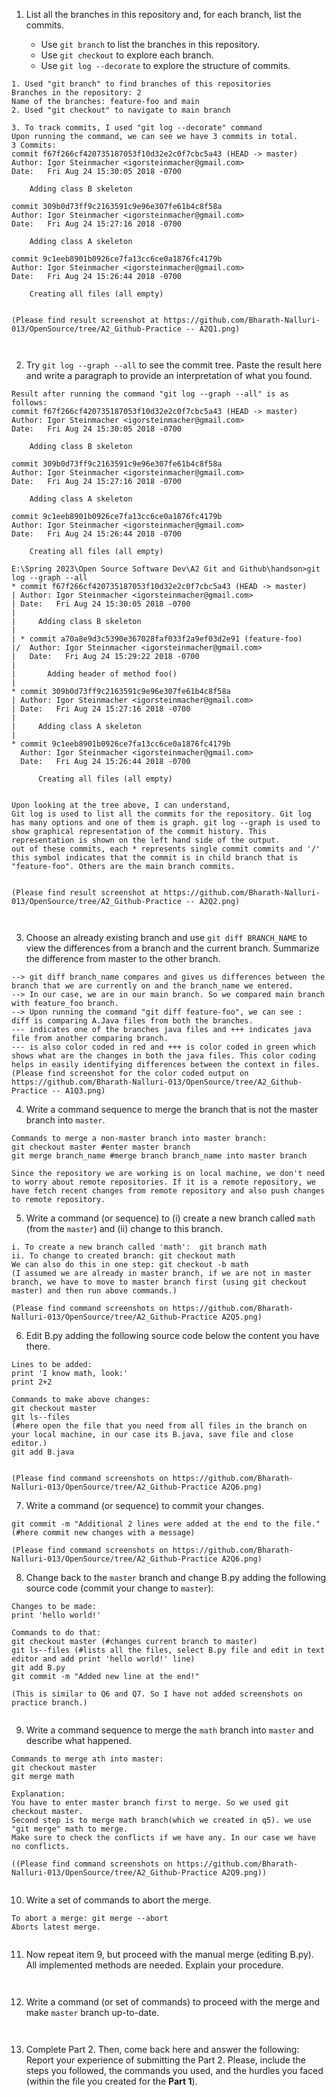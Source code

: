 
1. List all the branches in this repository and, for each branch, list the commits.

    - Use `git branch` to list the branches in this repository.
    - Use `git checkout` to explore each branch.
    - Use `git log --decorate` to explore the structure of commits.

```
1. Used "git branch" to find branches of this repositories
Branches in the repository: 2
Name of the branches: feature-foo and main
2. Used "git checkout" to navigate to main branch

3. To track commits, I used "git log --decorate" command
Upon running the command, we can see we have 3 commits in total.
3 Commits:
commit f67f266cf420735187053f10d32e2c0f7cbc5a43 (HEAD -> master)
Author: Igor Steinmacher <igorsteinmacher@gmail.com>
Date:   Fri Aug 24 15:30:05 2018 -0700

    Adding class B skeleton

commit 309b0d73ff9c2163591c9e96e307fe61b4c8f58a
Author: Igor Steinmacher <igorsteinmacher@gmail.com>
Date:   Fri Aug 24 15:27:16 2018 -0700

    Adding class A skeleton

commit 9c1eeb8901b0926ce7fa13cc6ce0a1876fc4179b
Author: Igor Steinmacher <igorsteinmacher@gmail.com>
Date:   Fri Aug 24 15:26:44 2018 -0700

    Creating all files (all empty)


(Please find result screenshot at https://github.com/Bharath-Nalluri-013/OpenSource/tree/A2_Github-Practice -- A2Q1.png)



```

2. Try `git log --graph --all` to see the commit tree. Paste the result here and write a paragraph to provide an interpretation of what you found.
```
Result after running the command "git log --graph --all" is as follows:
commit f67f266cf420735187053f10d32e2c0f7cbc5a43 (HEAD -> master)
Author: Igor Steinmacher <igorsteinmacher@gmail.com>
Date:   Fri Aug 24 15:30:05 2018 -0700

    Adding class B skeleton

commit 309b0d73ff9c2163591c9e96e307fe61b4c8f58a
Author: Igor Steinmacher <igorsteinmacher@gmail.com>
Date:   Fri Aug 24 15:27:16 2018 -0700

    Adding class A skeleton

commit 9c1eeb8901b0926ce7fa13cc6ce0a1876fc4179b
Author: Igor Steinmacher <igorsteinmacher@gmail.com>
Date:   Fri Aug 24 15:26:44 2018 -0700

    Creating all files (all empty)

E:\Spring 2023\Open Source Software Dev\A2 Git and Github\handson>git log --graph --all
* commit f67f266cf420735187053f10d32e2c0f7cbc5a43 (HEAD -> master)
| Author: Igor Steinmacher <igorsteinmacher@gmail.com>
| Date:   Fri Aug 24 15:30:05 2018 -0700
|
|     Adding class B skeleton
|
| * commit a70a8e9d3c5390e367028faf033f2a9ef03d2e91 (feature-foo)
|/  Author: Igor Steinmacher <igorsteinmacher@gmail.com>
|   Date:   Fri Aug 24 15:29:22 2018 -0700
|
|       Adding header of method foo()
|
* commit 309b0d73ff9c2163591c9e96e307fe61b4c8f58a
| Author: Igor Steinmacher <igorsteinmacher@gmail.com>
| Date:   Fri Aug 24 15:27:16 2018 -0700
|
|     Adding class A skeleton
|
* commit 9c1eeb8901b0926ce7fa13cc6ce0a1876fc4179b
  Author: Igor Steinmacher <igorsteinmacher@gmail.com>
  Date:   Fri Aug 24 15:26:44 2018 -0700

      Creating all files (all empty)


Upon looking at the tree above, I can understand,
Git log is used to list all the commits for the repository. Git log has many options and one of them is graph. git log --graph is used to show graphical representation of the commit history. This representation is shown on the left hand side of the output.
out of these commits, each * represents single commit commits and '/' this symbol indicates that the commit is in child branch that is "feature-foo". Others are the main branch commits.


(Please find result screenshot at https://github.com/Bharath-Nalluri-013/OpenSource/tree/A2_Github-Practice -- A2Q2.png)



```

3. Choose an already existing branch and use `git diff BRANCH_NAME` to view the differences from a branch and the current branch. Summarize the difference from master to the other branch.

```
--> git diff branch_name compares and gives us differences between the branch that we are currently on and the branch_name we entered. 
--> In our case, we are in our main branch. So we compared main branch with feature_foo branch.
--> Upon running the command "git diff feature-foo", we can see :
diff is comparing A.Java files from both the branches.
--- indicates one of the branches java files and +++ indicates java file from another comparing branch.
--- is also color coded in red and +++ is color coded in green which shows what are the changes in both the java files. This color coding helps in easily identifying differences between the context in files.
(Please find screenshot for the color coded output on https://github.com/Bharath-Nalluri-013/OpenSource/tree/A2_Github-Practice -- A1Q3.png)

```

4. Write a command sequence to merge the branch that is not the master branch into `master`.

```
Commands to merge a non-master branch into master branch:
git checkout master #enter master branch
git merge branch_name #merge branch branch_name into master branch

Since the repository we are working is on local machine, we don't need to worry about remote repositories. If it is a remote repository, we have fetch recent changes from remote repository and also push changes to remote repository.

```


5. Write a command (or sequence) to (i) create a new branch called `math` (from the `master`) and (ii) change to this branch.

```
i. To create a new branch called 'math':  git branch math
ii. To change to created branch: git checkout math
We can also do this in one step: git checkout -b math
(I assumed we are already in master branch, if we are not in master branch, we have to move to master branch first (using git checkout master) and then run above commands.)

(Please find command screenshots on https://github.com/Bharath-Nalluri-013/OpenSource/tree/A2_Github-Practice A2Q5.png)

```
   
6. Edit B.py adding the following source code below the content you have there.
```
Lines to be added:
print 'I know math, look:'
print 2+2

Commands to make above changes:
git checkout master
git ls--files
(#here open the file that you need from all files in the branch on your local machine, in our case its B.java, save file and close editor.)
git add B.java

 
(Please find command screenshots on https://github.com/Bharath-Nalluri-013/OpenSource/tree/A2_Github-Practice A2Q6.png)

```

7. Write a command (or sequence) to commit your changes.
```
git commit -m "Additional 2 lines were added at the end to the file."
(#here commit new changes with a message)

(Please find command screenshots on https://github.com/Bharath-Nalluri-013/OpenSource/tree/A2_Github-Practice A2Q6.png)
```

8. Change back to the `master` branch and change B.py adding the following source code (commit your change to `master`):
```
Changes to be made:
print 'hello world!'

Commands to do that:
git checkout master (#changes current branch to master)
git ls--files (#lists all the files, select B.py file and edit in text editor and add print 'hello world!' line)
git add B.py
git commit -m "Added new line at the end!"

(This is similar to Q6 and Q7. So I have not added screenshots on practice branch.)


```

9. Write a command sequence to merge the `math` branch into `master` and describe what happened.
```
Commands to merge ath into master:
git checkout master
git merge math

Explanation:
You have to enter master branch first to merge. So we used git checkout master.
Second step is to merge math branch(which we created in q5). we use "git merge" math to merge.
Make sure to check the conflicts if we have any. In our case we have no conflicts.

((Please find command screenshots on https://github.com/Bharath-Nalluri-013/OpenSource/tree/A2_Github-Practice A2Q9.png))


```
   
10. Write a set of commands to abort the merge.
```
To abort a merge: git merge --abort
Aborts latest merge.


```
   
11. Now repeat item 9, but proceed with the manual merge (editing B.py). All implemented methods are needed. Explain your procedure.
```


```

12. Write a command (or set of commands) to proceed with the merge and make `master` branch up-to-date.
```


```

13. Complete Part 2. Then, come back here and answer the following:
Report your experience of submitting the Part 2. Please, include the steps you followed, the commands you used, and the hurdles you faced (within the file you created for the **Part 1**).
```


